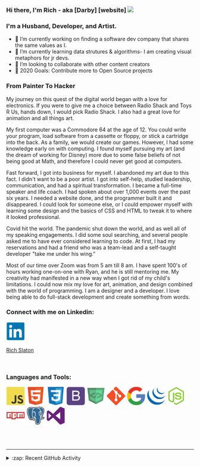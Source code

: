 
### Hi there, I'm Rich - aka [Darby] [website] <img src="https://diginess.ca/content/uploads/2020/02/waving_hand_sign_1024.gif" width="30px">

### I'm a Husband, Developer, and Artist.

- 🔭 I’m currently working on finding a software dev company that shares the same values as I.
- 🌱 I’m currently learning data strutures & algorithms- I am creating visual metaphors for jr devs.
- 👯 I’m looking to collaborate with other content creators
- 🥅 2020 Goals: Contribute more to Open Source projects

### From Painter To Hacker
My journey on this quest of the digital world began with a love for electronics. If you were to give me a choice between Radio Shack and Toys R Us, hands down, I would pick Radio Shack. I also had a great love for animation and all things art. 

My first computer was a Commodore 64 at the age of 12. You could write your program, load software from a cassette or floppy, or stick a cartridge into the back. As a family, we would create our games. However, I had some knowledge early on with computing. I found myself pursuing my art (and the dream of working for Disney) more due to some false beliefs of not being good at Math, and therefore I could never get good at computers.

Fast forward, I got into business for myself. I abandoned my art due to this fact. I didn't want to be a poor artist. I got into self-help, studied leadership, communication, and had a spiritual transformation. I became a full-time speaker and life coach. I had spoken about over 1,000 events over the past six years. I needed a website done, and the programmer built it and disappeared. I could look for someone else, or I could empower myself with learning some design and the basics of CSS and HTML to tweak it to where it looked professional. 

Covid hit the world. The pandemic shut down the world, and as well all of my speaking engagements. I did some soul searching, and several people asked me to have ever considered learning to code. At first, I had my reservations and had a friend who was a team-lead and a self-taught developer "take me under his wing." 

Most of our time over Zoom was from 5 am till 8 am. I have spent 100's of hours working one-on-one with Ryan, and he is still mentoring me. My creativity had manifested in a new way when I got rid of my child's limitations. I could now mix my love for art, animation, and design combined with the world of programming. I am a designer and a developer. I love being able to do full-stack development and create something from words. 



### Connect with me on Linkedin:
<img src="https://github.com/devicons/devicon/blob/master/icons/linkedin/linkedin-original.svg" width="50" height="50" /> <div class="badge-base LI-profile-badge" data-locale="en_US" data-size="medium" data-theme="dark" data-type="VERTICAL" data-vanity="rich-slaton-full-stack-engineer" data-version="v1"><a class="badge-base__link LI-simple-link" href="https://www.linkedin.com/in/darbyslaton">Rich Slaton</a></div>

<br />

### Languages and Tools:

<img src="https://github.com/devicons/devicon/blob/master/icons/javascript/javascript-original.svg" alt="Javascript Logo" width="50" hieght="50" /> <img src="https://github.com/devicons/devicon/blob/master/icons/html5/html5-original.svg"  alt="HTML5 logo" width="50" hieght="50"/> <img src="https://github.com/devicons/devicon/blob/master/icons/css3/css3-original.svg"  alt="CSS3 logo" width="50" hieght="50"/> <img src="https://github.com/devicons/devicon/blob/master/icons/bootstrap/bootstrap-plain.svg"  alt="bootstrap logo" width="50" hieght="50"/> <img src="https://github.com/devicons/devicon/blob/master/icons/devicon/devicon-original.svg"  alt="Developer Logo" width="50" hieght="50"/> <img src="https://github.com/devicons/devicon/blob/master/icons/git/git-original.svg"  alt="Git logo" width="50" hieght="50"/> <img src="https://github.com/devicons/devicon/blob/master/icons/google/google-original.svg"  alt="Google Logo" width="50" hieght="50"/> <img src="https://github.com/devicons/devicon/blob/master/icons/jquery/jquery-original.svg"  alt="Hquery Logo" width="50" hieght="50"/> <img src="https://github.com/devicons/devicon/blob/master/icons/nodejs/nodejs-original.svg"  alt="Node Logo" width="50" hieght="50"/> <img src="https://github.com/devicons/devicon/blob/master/icons/npm/npm-original-wordmark.svg"  alt="Node Package Manager Logo" width="50" hieght="50"/> <img src="https://github.com/devicons/devicon/blob/master/icons/postgresql/postgresql-original.svg"  alt="PostGreSQL logo" width="50" hieght="50"/> <img src="https://github.com/devicons/devicon/blob/master/icons/visualstudio/visualstudio-plain.svg"  alt="VSCode Logo" width="50" hieght="50"/>

<br />
<br />

---

<details>
  <summary>:zap: Recent GitHub Activity</summary>
  
[![Darby's GitHub stats](https://github-readme-stats.vercel.app/api?username=richslaton)](https://github.com/richslaton/github-readme-stats)


</details>

<br />

